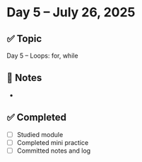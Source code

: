 # Day 5 – July 26, 2025

## ✅ Topic
Day 5 – Loops: for, while

## 📝 Notes
- 

## ✅ Completed
- [ ] Studied module
- [ ] Completed mini practice
- [ ] Committed notes and log
